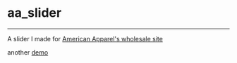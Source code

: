 # aa_slider
____

A slider I made for [American Apparel's wholesale site](http://www.americanapparel.net/wholesaleresources/)

another [demo](http://wslider.apphb.com/)
